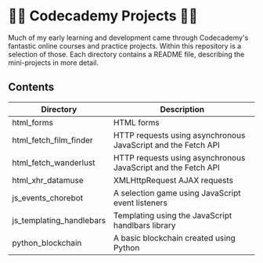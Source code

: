 # 👩‍🏫 Codecademy Projects 🧑‍💻

Much of my early learning and development came through Codecademy's fantastic online courses and practice projects. Within this repository is a selection of those. Each directory contains a README file, describing the mini-projects in more detail.

## Contents


| Directory                | Description                                                   |
| ------------------------ | ------------------------------------------------------------- |
| html_forms               | HTML forms                                                    |
| html_fetch_film_finder   | HTTP requests using asynchronous JavaScript and the Fetch API |
| html_fetch_wanderlust    | HTTP requests using asynchronous JavaScript and the Fetch API |
| html_xhr_datamuse        | XMLHttpRequest AJAX requests                                  |
| js_events_chorebot       | A selection game using JavaScript event listeners             |
| js_templating_handlebars | Templating using the JavaScript handlbars library             |
| python_blockchain        | A basic blockchain created using Python                       |
